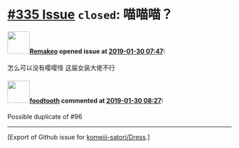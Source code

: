 # [\#335 Issue](https://github.com/komeiji-satori/Dress/issues/335) `closed`: 喵喵喵？

#### <img src="https://avatars.githubusercontent.com/u/37573435?u=5afc5c8925d0b335882cfae7fe74aa07b51fb7dd&v=4" width="50">[Remakeo](https://github.com/Remakeo) opened issue at [2019-01-30 07:47](https://github.com/komeiji-satori/Dress/issues/335):

怎么可以没有嘤嘤怪 这届女装大佬不行

#### <img src="https://avatars.githubusercontent.com/u/3739572?v=4" width="50">[foodtooth](https://github.com/foodtooth) commented at [2019-01-30 08:27](https://github.com/komeiji-satori/Dress/issues/335#issuecomment-458855022):

Possible duplicate of #96


-------------------------------------------------------------------------------



[Export of Github issue for [komeiji-satori/Dress](https://github.com/komeiji-satori/Dress).]
